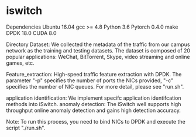 # iswitch
Dependencies
Ubuntu 16.04
gcc >= 4.8
Python 3.6
Pytorch 0.4.0
make
DPDK 18.0
CUDA 8.0

Directory
Dataset: We collected the metadata of the traffic from our campus network as the training and testing datasets. The dataset is composed of 20 popular applications: WeChat, BitTorrent, Skype, video streaming and online games, etc. 

Feature_extraction:  High-speed traffic feature extraction with DPDK. The parameter "-p" specifies the number of ports the NICs provided, "-c" specifies the number of NIC queues. For more detail, please see "run.sh".

application identification: We implement  specifc application identifcation methods into iSwitch. 
anomaly detection: The iSwitch well supports high throughput online anomaly detection and gains high detection accuracy.



Note: To run this process, you need to bind NICs to DPDK and execute the script "./run.sh". 








